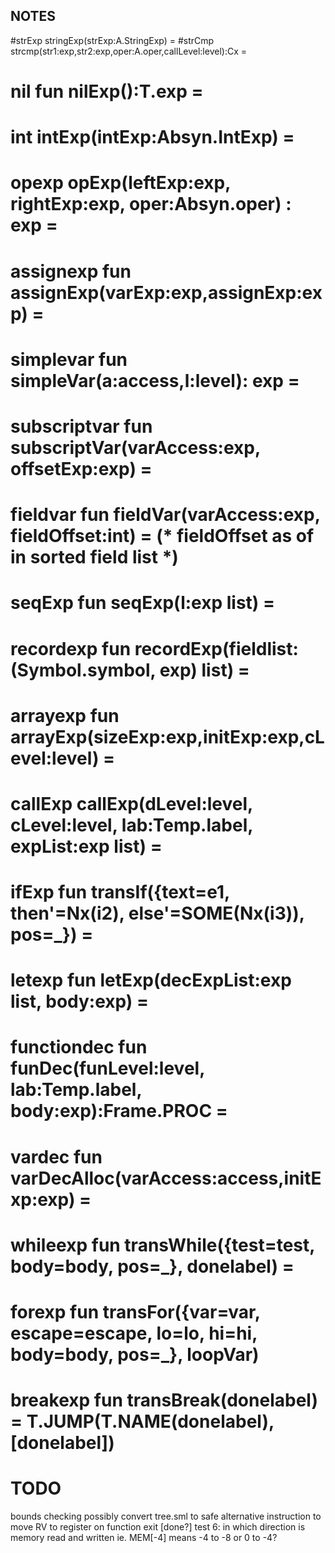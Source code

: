 ## NOTES
#strExp          stringExp(strExp:A.StringExp) =
#strCmp          strcmp(str1:exp,str2:exp,oper:A.oper,callLevel:level):Cx = 
# nil              fun nilExp():T.exp =
# int              intExp(intExp:Absyn.IntExp) =
# opexp           opExp(leftExp:exp, rightExp:exp, oper:Absyn.oper) : exp =
# assignexp         fun assignExp(varExp:exp,assignExp:exp) = 
# simplevar       fun simpleVar(a:access,l:level): exp =
# subscriptvar          fun subscriptVar(varAccess:exp, offsetExp:exp) = 
# fieldvar           fun fieldVar(varAccess:exp, fieldOffset:int) =  (* fieldOffset as of in sorted field list *)
# seqExp            fun seqExp(l:exp list) = 
# recordexp         fun recordExp(fieldlist:(Symbol.symbol, exp) list) = 
# arrayexp          fun arrayExp(sizeExp:exp,initExp:exp,cLevel:level) =
# callExp         callExp(dLevel:level, cLevel:level, lab:Temp.label, expList:exp list) = 
# ifExp             fun transIf({text=e1, then'=Nx(i2), else'=SOME(Nx(i3)), pos=_}) =
# letexp             fun letExp(decExpList:exp list, body:exp) = 
# functiondec       fun funDec(funLevel:level, lab:Temp.label, body:exp):Frame.PROC = 
# vardec          fun varDecAlloc(varAccess:access,initExp:exp) = 
# whileexp          fun transWhile({test=test, body=body, pos=_}, donelabel) = 
# forexp            fun transFor({var=var, escape=escape, lo=lo, hi=hi, body=body, pos=_}, loopVar) 
# breakexp        fun transBreak(donelabel) = T.JUMP(T.NAME(donelabel), [donelabel])


# TODO
bounds checking
possibly convert tree.sml to safe alternative
instruction to move RV to register on function exit [done?]
test 6: in which direction is memory read and written ie. MEM[-4] means -4 to -8 or 0 to -4?
